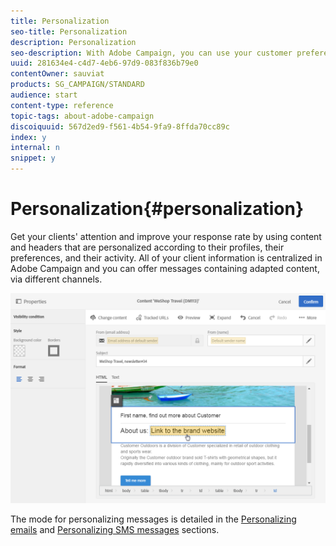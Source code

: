 ```yaml
---
title: Personalization
seo-title: Personalization
description: Personalization
seo-description: With Adobe Campaign, you can use your customer preferences and data to create personalized campaigns via email, SMS, push notification, or direct mail.
uuid: 281634e4-c4d7-4eb6-97d9-083f836b79e0
contentOwner: sauviat
products: SG_CAMPAIGN/STANDARD
audience: start
content-type: reference
topic-tags: about-adobe-campaign
discoiquuid: 567d2ed9-f561-4b54-9fa9-8ffda70cc89c
index: y
internal: n
snippet: y
---
```


# Personalization{#personalization}

Get your clients' attention and improve your response rate by using content and headers that are personalized according to their profiles, their preferences, and their activity. All of your client information is centralized in Adobe Campaign and you can offer messages containing adapted content, via different channels.

![](assets/delivery_content_24.png)

The mode for personalizing messages is detailed in the [Personalizing emails](../../designing/using/inserting-a-personalization-field.md) and [Personalizing SMS messages](../../channels/using/personalizing-sms-messages.md) sections.
